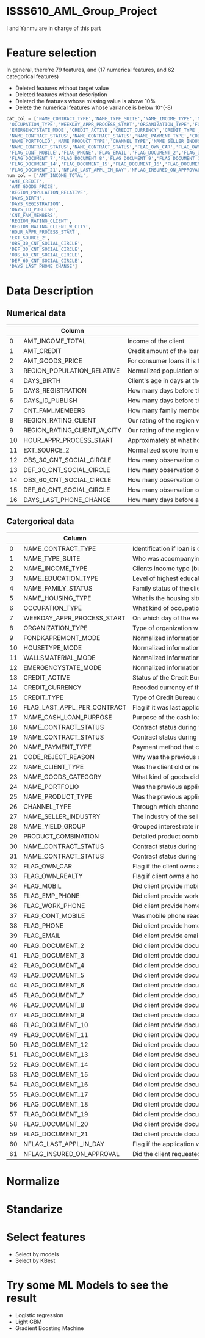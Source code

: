 # ISSS610_AML_Group_Project
I and Yanmu are in charge of this part
# Feature selection
In general, there're 79 features, and (17 numerical features, and 62 categorical features)
- Deleted features without target value
- Deleted features without description
- Deleted the features whose missing value is above 10%
- Delete the numerical features whose variance is below 10^(-8)

```python
cat_col = ['NAME_CONTRACT_TYPE','NAME_TYPE_SUITE','NAME_INCOME_TYPE','NAME_EDUCATION_TYPE','NAME_FAMILY_STATUS','NAME_HOUSING_TYPE',\
 'OCCUPATION_TYPE','WEEKDAY_APPR_PROCESS_START','ORGANIZATION_TYPE','FONDKAPREMONT_MODE','HOUSETYPE_MODE','WALLSMATERIAL_MODE',\
 'EMERGENCYSTATE_MODE','CREDIT_ACTIVE','CREDIT_CURRENCY','CREDIT_TYPE','FLAG_LAST_APPL_PER_CONTRACT','NAME_CASH_LOAN_PURPOSE',\
 'NAME_CONTRACT_STATUS','NAME_CONTRACT_STATUS','NAME_PAYMENT_TYPE','CODE_REJECT_REASON','NAME_CLIENT_TYPE','NAME_GOODS_CATEGORY',\
 'NAME_PORTFOLIO','NAME_PRODUCT_TYPE','CHANNEL_TYPE','NAME_SELLER_INDUSTRY','NAME_YIELD_GROUP','PRODUCT_COMBINATION',\
 'NAME_CONTRACT_STATUS','NAME_CONTRACT_STATUS','FLAG_OWN_CAR','FLAG_OWN_REALTY','FLAG_MOBIL','FLAG_EMP_PHONE','FLAG_WORK_PHONE',\
 'FLAG_CONT_MOBILE','FLAG_PHONE','FLAG_EMAIL','FLAG_DOCUMENT_2','FLAG_DOCUMENT_3','FLAG_DOCUMENT_4','FLAG_DOCUMENT_5','FLAG_DOCUMENT_6',\
 'FLAG_DOCUMENT_7','FLAG_DOCUMENT_8','FLAG_DOCUMENT_9','FLAG_DOCUMENT_10','FLAG_DOCUMENT_11','FLAG_DOCUMENT_12','FLAG_DOCUMENT_13',\
 'FLAG_DOCUMENT_14','FLAG_DOCUMENT_15','FLAG_DOCUMENT_16','FLAG_DOCUMENT_17','FLAG_DOCUMENT_18','FLAG_DOCUMENT_19','FLAG_DOCUMENT_20',\
 'FLAG_DOCUMENT_21','NFLAG_LAST_APPL_IN_DAY','NFLAG_INSURED_ON_APPROVAL']
num_col = ['AMT_INCOME_TOTAL',
 'AMT_CREDIT',
 'AMT_GOODS_PRICE',
 'REGION_POPULATION_RELATIVE',
 'DAYS_BIRTH',
 'DAYS_REGISTRATION',
 'DAYS_ID_PUBLISH',
 'CNT_FAM_MEMBERS',
 'REGION_RATING_CLIENT',
 'REGION_RATING_CLIENT_W_CITY',
 'HOUR_APPR_PROCESS_START',
 'EXT_SOURCE_2',
 'OBS_30_CNT_SOCIAL_CIRCLE',
 'DEF_30_CNT_SOCIAL_CIRCLE',
 'OBS_60_CNT_SOCIAL_CIRCLE',
 'DEF_60_CNT_SOCIAL_CIRCLE',
 'DAYS_LAST_PHONE_CHANGE']
 ```
# Data Description
## Numerical data

|    | Column                          | Desc                                                                                                               |
| -- | ------------------------------- | ------------------------------------------------------------------------------------------------------------------ |
| 0  | AMT\_INCOME\_TOTAL              | Income of the client                                                                                               |
| 1  | AMT\_CREDIT                     | Credit amount of the loan                                                                                          |
| 2  | AMT\_GOODS\_PRICE               | For consumer loans it is the price of the goods for which the loan is given                                        |
| 3  | REGION\_POPULATION\_RELATIVE    | Normalized population of region where client lives (higher number means the client lives in more populated region) |
| 4  | DAYS\_BIRTH                     | Client's age in days at the time of application                                                                    |
| 5  | DAYS\_REGISTRATION              | How many days before the application did client change his registration                                            |
| 6  | DAYS\_ID\_PUBLISH               | How many days before the application did client change the identity document with which he applied for the loan    |
| 7  | CNT\_FAM\_MEMBERS               | How many family members does client have                                                                           |
| 8  | REGION\_RATING\_CLIENT          | Our rating of the region where client lives (1,2,3)                                                                |
| 9  | REGION\_RATING\_CLIENT\_W\_CITY | Our rating of the region where client lives with taking city into account (1,2,3)                                  |
| 10 | HOUR\_APPR\_PROCESS\_START      | Approximately at what hour did the client apply for the loan                                                       |
| 11 | EXT\_SOURCE\_2                  | Normalized score from external data source                                                                         |
| 12 | OBS\_30\_CNT\_SOCIAL\_CIRCLE    | How many observation of client's social surroundings with observable 30 DPD (days past due) default                |
| 13 | DEF\_30\_CNT\_SOCIAL\_CIRCLE    | How many observation of client's social surroundings defaulted on 30 DPD (days past due)                           |
| 14 | OBS\_60\_CNT\_SOCIAL\_CIRCLE    | How many observation of client's social surroundings with observable 60 DPD (days past due) default                |
| 15 | DEF\_60\_CNT\_SOCIAL\_CIRCLE    | How many observation of client's social surroundings defaulted on 60 (days past due) DPD                           |
| 16 | DAYS\_LAST\_PHONE\_CHANGE       | How many days before application did client change phone                                                           |

## Catergorical data

|    | Column                          | Desc                                                                                                                                                                                                                                                                                    |
| -- | ------------------------------- | --------------------------------------------------------------------------------------------------------------------------------------------------------------------------------------------------------------------------------------------------------------------------------------- |
| 0  | NAME\_CONTRACT\_TYPE            | Identification if loan is cash or revolving                                                                                                                                                                                                                                             |
| 1  | NAME\_TYPE\_SUITE               | Who was accompanying client when he was applying for the loan                                                                                                                                                                                                                           |
| 2  | NAME\_INCOME\_TYPE              | Clients income type (businessman, working, maternity leave)                                                                                                                                                                                                                             |
| 3  | NAME\_EDUCATION\_TYPE           | Level of highest education the client achieved                                                                                                                                                                                                                                          |
| 4  | NAME\_FAMILY\_STATUS            | Family status of the client                                                                                                                                                                                                                                                             |
| 5  | NAME\_HOUSING\_TYPE             | What is the housing situation of the client (renting, living with parents, ...)                                                                                                                                                                                                         |
| 6  | OCCUPATION\_TYPE                | What kind of occupation does the client have                                                                                                                                                                                                                                            |
| 7  | WEEKDAY\_APPR\_PROCESS\_START   | On which day of the week did the client apply for the loan                                                                                                                                                                                                                              |
| 8  | ORGANIZATION\_TYPE              | Type of organization where client works                                                                                                                                                                                                                                                 |
| 9  | FONDKAPREMONT\_MODE             | Normalized information about building where the client lives, What is average (\_AVG suffix), modus (\_MODE suffix), median (\_MEDI suffix) apartment size, common area, living area, age of building, number of elevators, number of entrances, state of the building, number of floor |
| 10 | HOUSETYPE\_MODE                 | Normalized information about building where the client lives, What is average (\_AVG suffix), modus (\_MODE suffix), median (\_MEDI suffix) apartment size, common area, living area, age of building, number of elevators, number of entrances, state of the building, number of floor |
| 11 | WALLSMATERIAL\_MODE             | Normalized information about building where the client lives, What is average (\_AVG suffix), modus (\_MODE suffix), median (\_MEDI suffix) apartment size, common area, living area, age of building, number of elevators, number of entrances, state of the building, number of floor |
| 12 | EMERGENCYSTATE\_MODE            | Normalized information about building where the client lives, What is average (\_AVG suffix), modus (\_MODE suffix), median (\_MEDI suffix) apartment size, common area, living area, age of building, number of elevators, number of entrances, state of the building, number of floor |
| 13 | CREDIT\_ACTIVE                  | Status of the Credit Bureau (CB) reported credits                                                                                                                                                                                                                                       |
| 14 | CREDIT\_CURRENCY                | Recoded currency of the Credit Bureau credit                                                                                                                                                                                                                                            |
| 15 | CREDIT\_TYPE                    | Type of Credit Bureau credit (Car, cash,...)                                                                                                                                                                                                                                            |
| 16 | FLAG\_LAST\_APPL\_PER\_CONTRACT | Flag if it was last application for the previous contract. Sometimes by mistake of client or our clerk there could be more applications for one single contract                                                                                                                         |
| 17 | NAME\_CASH\_LOAN\_PURPOSE       | Purpose of the cash loan                                                                                                                                                                                                                                                                |
| 18 | NAME\_CONTRACT\_STATUS          | Contract status during the month                                                                                                                                                                                                                                                        |
| 19 | NAME\_CONTRACT\_STATUS          | Contract status during the month                                                                                                                                                                                                                                                        |
| 20 | NAME\_PAYMENT\_TYPE             | Payment method that client chose to pay for the previous application                                                                                                                                                                                                                    |
| 21 | CODE\_REJECT\_REASON            | Why was the previous application rejected                                                                                                                                                                                                                                               |
| 22 | NAME\_CLIENT\_TYPE              | Was the client old or new client when applying for the previous application                                                                                                                                                                                                             |
| 23 | NAME\_GOODS\_CATEGORY           | What kind of goods did the client apply for in the previous application                                                                                                                                                                                                                 |
| 24 | NAME\_PORTFOLIO                 | Was the previous application for CASH, POS, CAR                                                                                                                                                                                                                                         |
| 25 | NAME\_PRODUCT\_TYPE             | Was the previous application x-sell o walk-in                                                                                                                                                                                                                                           |
| 26 | CHANNEL\_TYPE                   | Through which channel we acquired the client on the previous application                                                                                                                                                                                                                |
| 27 | NAME\_SELLER\_INDUSTRY          | The industry of the seller                                                                                                                                                                                                                                                              |
| 28 | NAME\_YIELD\_GROUP              | Grouped interest rate into small medium and high of the previous application                                                                                                                                                                                                            |
| 29 | PRODUCT\_COMBINATION            | Detailed product combination of the previous application                                                                                                                                                                                                                                |
| 30 | NAME\_CONTRACT\_STATUS          | Contract status during the month                                                                                                                                                                                                                                                        |
| 31 | NAME\_CONTRACT\_STATUS          | Contract status during the month                                                                                                                                                                                                                                                        |
| 32 | FLAG\_OWN\_CAR                  | Flag if the client owns a car                                                                                                                                                                                                                                                           |
| 33 | FLAG\_OWN\_REALTY               | Flag if client owns a house or flat                                                                                                                                                                                                                                                     |
| 34 | FLAG\_MOBIL                     | Did client provide mobile phone (1=YES, 0=NO)                                                                                                                                                                                                                                           |
| 35 | FLAG\_EMP\_PHONE                | Did client provide work phone (1=YES, 0=NO)                                                                                                                                                                                                                                             |
| 36 | FLAG\_WORK\_PHONE               | Did client provide home phone (1=YES, 0=NO)                                                                                                                                                                                                                                             |
| 37 | FLAG\_CONT\_MOBILE              | Was mobile phone reachable (1=YES, 0=NO)                                                                                                                                                                                                                                                |
| 38 | FLAG\_PHONE                     | Did client provide home phone (1=YES, 0=NO)                                                                                                                                                                                                                                             |
| 39 | FLAG\_EMAIL                     | Did client provide email (1=YES, 0=NO)                                                                                                                                                                                                                                                  |
| 40 | FLAG\_DOCUMENT\_2               | Did client provide document 2                                                                                                                                                                                                                                                           |
| 41 | FLAG\_DOCUMENT\_3               | Did client provide document 3                                                                                                                                                                                                                                                           |
| 42 | FLAG\_DOCUMENT\_4               | Did client provide document 4                                                                                                                                                                                                                                                           |
| 43 | FLAG\_DOCUMENT\_5               | Did client provide document 5                                                                                                                                                                                                                                                           |
| 44 | FLAG\_DOCUMENT\_6               | Did client provide document 6                                                                                                                                                                                                                                                           |
| 45 | FLAG\_DOCUMENT\_7               | Did client provide document 7                                                                                                                                                                                                                                                           |
| 46 | FLAG\_DOCUMENT\_8               | Did client provide document 8                                                                                                                                                                                                                                                           |
| 47 | FLAG\_DOCUMENT\_9               | Did client provide document 9                                                                                                                                                                                                                                                           |
| 48 | FLAG\_DOCUMENT\_10              | Did client provide document 10                                                                                                                                                                                                                                                          |
| 49 | FLAG\_DOCUMENT\_11              | Did client provide document 11                                                                                                                                                                                                                                                          |
| 50 | FLAG\_DOCUMENT\_12              | Did client provide document 12                                                                                                                                                                                                                                                          |
| 51 | FLAG\_DOCUMENT\_13              | Did client provide document 13                                                                                                                                                                                                                                                          |
| 52 | FLAG\_DOCUMENT\_14              | Did client provide document 14                                                                                                                                                                                                                                                          |
| 53 | FLAG\_DOCUMENT\_15              | Did client provide document 15                                                                                                                                                                                                                                                          |
| 54 | FLAG\_DOCUMENT\_16              | Did client provide document 16                                                                                                                                                                                                                                                          |
| 55 | FLAG\_DOCUMENT\_17              | Did client provide document 17                                                                                                                                                                                                                                                          |
| 56 | FLAG\_DOCUMENT\_18              | Did client provide document 18                                                                                                                                                                                                                                                          |
| 57 | FLAG\_DOCUMENT\_19              | Did client provide document 19                                                                                                                                                                                                                                                          |
| 58 | FLAG\_DOCUMENT\_20              | Did client provide document 20                                                                                                                                                                                                                                                          |
| 59 | FLAG\_DOCUMENT\_21              | Did client provide document 21                                                                                                                                                                                                                                                          |
| 60 | NFLAG\_LAST\_APPL\_IN\_DAY      | Flag if the application was the last application per day of the client. Sometimes clients apply for more applications a day. Rarely it could also be error in our system that one application is in the database twice                                                                  |
| 61 | NFLAG\_INSURED\_ON\_APPROVAL    | Did the client requested insurance during the previous application                                                                                                                                                                                                                      |
# Normalize
# Standarize
# Select features
- Select by models
- Select by KBest
# Try some ML Models to see the result
- Logistic regression
- Light GBM
- Gradient Boosting Machine
